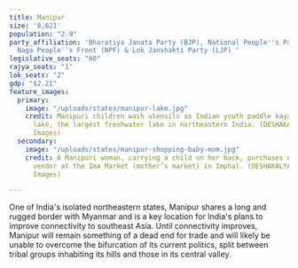 ```yaml
---
title: Manipur
size: '8,621'
population: "2.9"
party_affiliation: 'Bharatiya Janata Party (BJP), National People''s Party (NPP),
  Naga People''s Front (NPF) & Lok Janshakti Party (LJP) '
legislative_seats: "60"
rajya_seats: "1"
lok_seats: "2"
gdp: "$2.21"
feature_images:
  primary:
    image: "/uploads/states/manipur-lake.jpg"
    credit: Manipuri children wash utensils as Indian youth paddle kayaks across Loktak
      lake, the largest freshwater lake in northeastern India. (DESHAKALYAN CHOWDHURY/AFP/Getty
      Images)
  secondary:
    image: "/uploads/states/manipur-shopping-baby-mom.jpg"
    credit: A Manipuri woman, carrying a child on her back, purchases goods from a
      vendor at the Ima Market (mother’s market) in Imphal. (DESHAKALYAN CHOWDHURY/AFP/Getty
      Images)

---
```

One of India's isolated northeastern states, Manipur shares a long and rugged border with Myanmar and is a key location for India's plans to improve connectivity to southeast Asia. Until connectivity improves, Manipur will remain something of a dead end for trade and will likely be unable to overcome the bifurcation of its current politics, split between tribal groups inhabiting its hills and those in its central valley.